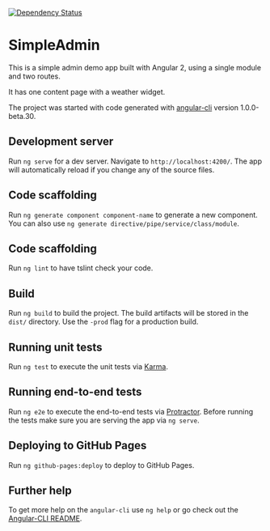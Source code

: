 
[![Dependency Status](https://david-dm.org/kaleguy/simpleng2admin.svg)](https://david-dm.org/kaleguy/simpleng2admin)

# SimpleAdmin

This is a simple admin demo app built with Angular 2, using a single module and two routes.

It has one content page with a weather widget.

The project was started with code generated with [angular-cli](https://github.com/angular/angular-cli) version 1.0.0-beta.30.


## Development server
Run `ng serve` for a dev server. Navigate to `http://localhost:4200/`. The app will automatically reload if you change any of the source files.

## Code scaffolding

Run `ng generate component component-name` to generate a new component. You can also use `ng generate directive/pipe/service/class/module`.

## Code scaffolding

Run `ng lint` to have tslint check your code.

## Build

Run `ng build` to build the project. The build artifacts will be stored in the `dist/` directory. Use the `-prod` flag for a production build.

## Running unit tests

Run `ng test` to execute the unit tests via [Karma](https://karma-runner.github.io).

## Running end-to-end tests

Run `ng e2e` to execute the end-to-end tests via [Protractor](http://www.protractortest.org/).
Before running the tests make sure you are serving the app via `ng serve`.

## Deploying to GitHub Pages

Run `ng github-pages:deploy` to deploy to GitHub Pages.

## Further help

To get more help on the `angular-cli` use `ng help` or go check out the [Angular-CLI README](https://github.com/angular/angular-cli/blob/master/README.md).
